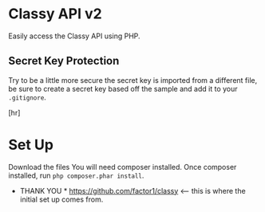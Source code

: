 # Classy API v2
Easily access the Classy API using PHP.

## Secret Key Protection
Try to be a little more secure the secret key is imported from a different file,
be sure to create a secret key based off the sample and add it to your `.gitignore`.

[hr]

# Set Up
Download the files
You will need composer installed. Once composer installed, run `php composer.phar install`.
* THANK YOU * https://github.com/factor1/classy <-- this is where the initial set up comes from.

